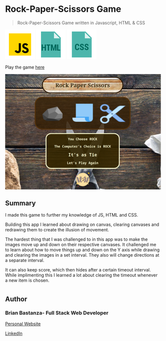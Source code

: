 # Rock-Paper-Scissors Game

> Rock-Paper-Scissors Game written in Javascript, HTML & CSS

![js](MDimages/javascript.png) ![html](MDimages/html.png) ![css](MDimages/css.png)

Play the game [here](https://bbastanza.github.io/Rock-Paper-Scissors-Game/)

![Screenshot](MDimages/screenshot.png)

## Summary

I made this game to further my knowledge of JS, HTML and CSS.

Building this app I learned about drawing on canvas, clearing canvases and redrawing them to create the illusion of movement.

The hardest thing that I was challenged to in this app was to make the images move up and down on their respective canvases. It challenged me to learn about how to move things up and down on the Y axis while drawing and clearing the images in a set interval. They also will change directions at a separate interval.

It can also keep score, which then hides after a certain timeout interval. While implimenting this I learned a lot about clearing the timeout whenever a new item is chosen.

#

## Author

### Brian Bastanza- Full Stack Web Developer

[Personal Website](www.brianbastanza.com)

[LinkedIn](www.linkedin.com/in/brian-bastanza-9035397b)
